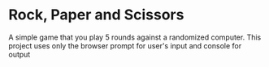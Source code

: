 # Rock, Paper and Scissors
A simple game that you play 5 rounds against a randomized computer. This project uses only the browser prompt for user's input and console for output